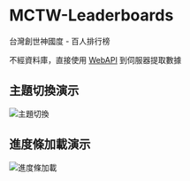 # MCTW-Leaderboards
台灣創世神國度 - 百人排行榜

不經資料庫，直接使用 [WebAPI](https://github.com/eric2788/MCTW-WebAPI) 到伺服器提取數據

## 主題切換演示
![主題切換](https://gyazo.com/c35b2995d7dc3cb8e682d6947bd910a1.gif)

## 進度條加載演示
![進度條加載](https://gyazo.com/61b10d4dfa75851ab6e0ac06078770cd.gif)
